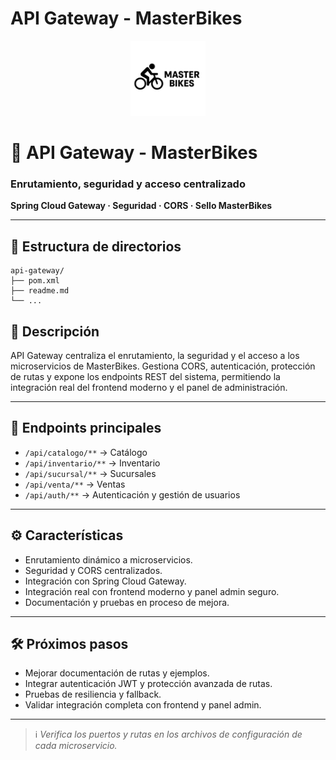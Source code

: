 
# API Gateway - MasterBikes

<div align="center">
  <img src="../frontend/images/logos/logo.svg" alt="MasterBikes" width="120"/>
</div>

<h1>🚦 API Gateway - MasterBikes</h1>
<h3>Enrutamiento, seguridad y acceso centralizado</h3>
<p><b>Spring Cloud Gateway · Seguridad · CORS · Sello MasterBikes</b></p>

---

## 📁 Estructura de directorios

```text
api-gateway/
├── pom.xml
├── readme.md
└── ...
```

## 🚦 Descripción


API Gateway centraliza el enrutamiento, la seguridad y el acceso a los microservicios de MasterBikes. Gestiona CORS, autenticación, protección de rutas y expone los endpoints REST del sistema, permitiendo la integración real del frontend moderno y el panel de administración.

---


## 🔗 Endpoints principales

- `/api/catalogo/**` → Catálogo
- `/api/inventario/**` → Inventario
- `/api/sucursal/**` → Sucursales
- `/api/venta/**` → Ventas
- `/api/auth/**` → Autenticación y gestión de usuarios

---


## ⚙️ Características

- Enrutamiento dinámico a microservicios.
- Seguridad y CORS centralizados.
- Integración con Spring Cloud Gateway.
- Integración real con frontend moderno y panel admin seguro.
- Documentación y pruebas en proceso de mejora.

---


## 🛠️ Próximos pasos

- Mejorar documentación de rutas y ejemplos.
- Integrar autenticación JWT y protección avanzada de rutas.
- Pruebas de resiliencia y fallback.
- Validar integración completa con frontend y panel admin.

---

> ℹ️ *Verifica los puertos y rutas en los archivos de configuración de cada microservicio.*
